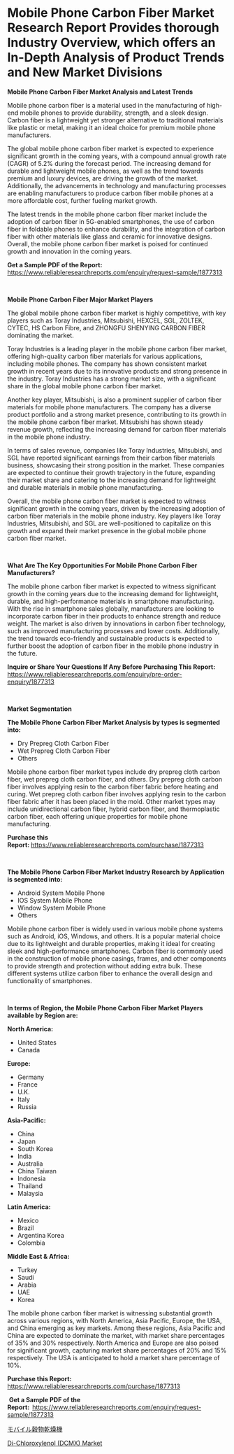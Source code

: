 <p><h1>Mobile Phone Carbon Fiber Market Research Report Provides thorough Industry Overview, which offers an In-Depth Analysis of Product Trends and New Market Divisions</h1></p><p><strong>Mobile Phone Carbon Fiber Market Analysis and Latest Trends</strong></p>
<p><p>Mobile phone carbon fiber is a material used in the manufacturing of high-end mobile phones to provide durability, strength, and a sleek design. Carbon fiber is a lightweight yet stronger alternative to traditional materials like plastic or metal, making it an ideal choice for premium mobile phone manufacturers.</p><p>The global mobile phone carbon fiber market is expected to experience significant growth in the coming years, with a compound annual growth rate (CAGR) of 5.2% during the forecast period. The increasing demand for durable and lightweight mobile phones, as well as the trend towards premium and luxury devices, are driving the growth of the market. Additionally, the advancements in technology and manufacturing processes are enabling manufacturers to produce carbon fiber mobile phones at a more affordable cost, further fueling market growth.</p><p>The latest trends in the mobile phone carbon fiber market include the adoption of carbon fiber in 5G-enabled smartphones, the use of carbon fiber in foldable phones to enhance durability, and the integration of carbon fiber with other materials like glass and ceramic for innovative designs. Overall, the mobile phone carbon fiber market is poised for continued growth and innovation in the coming years.</p></p>
<p><strong>Get a Sample PDF of the Report:&nbsp;</strong> <a href="https://www.reliableresearchreports.com/enquiry/request-sample/1877313">https://www.reliableresearchreports.com/enquiry/request-sample/1877313</a></p>
<p>&nbsp;</p>
<p><strong>Mobile Phone Carbon Fiber Major Market Players</strong></p>
<p><p>The global mobile phone carbon fiber market is highly competitive, with key players such as Toray Industries, Mitsubishi, HEXCEL, SGL, ZOLTEK, CYTEC, HS Carbon Fibre, and ZHONGFU SHENYING CARBON FIBER dominating the market.</p><p>Toray Industries is a leading player in the mobile phone carbon fiber market, offering high-quality carbon fiber materials for various applications, including mobile phones. The company has shown consistent market growth in recent years due to its innovative products and strong presence in the industry. Toray Industries has a strong market size, with a significant share in the global mobile phone carbon fiber market.</p><p>Another key player, Mitsubishi, is also a prominent supplier of carbon fiber materials for mobile phone manufacturers. The company has a diverse product portfolio and a strong market presence, contributing to its growth in the mobile phone carbon fiber market. Mitsubishi has shown steady revenue growth, reflecting the increasing demand for carbon fiber materials in the mobile phone industry.</p><p>In terms of sales revenue, companies like Toray Industries, Mitsubishi, and SGL have reported significant earnings from their carbon fiber materials business, showcasing their strong position in the market. These companies are expected to continue their growth trajectory in the future, expanding their market share and catering to the increasing demand for lightweight and durable materials in mobile phone manufacturing.</p><p>Overall, the mobile phone carbon fiber market is expected to witness significant growth in the coming years, driven by the increasing adoption of carbon fiber materials in the mobile phone industry. Key players like Toray Industries, Mitsubishi, and SGL are well-positioned to capitalize on this growth and expand their market presence in the global mobile phone carbon fiber market.</p></p>
<p>&nbsp;</p>
<p><strong>What Are The Key Opportunities For Mobile Phone Carbon Fiber Manufacturers?</strong></p>
<p><p>The mobile phone carbon fiber market is expected to witness significant growth in the coming years due to the increasing demand for lightweight, durable, and high-performance materials in smartphone manufacturing. With the rise in smartphone sales globally, manufacturers are looking to incorporate carbon fiber in their products to enhance strength and reduce weight. The market is also driven by innovations in carbon fiber technology, such as improved manufacturing processes and lower costs. Additionally, the trend towards eco-friendly and sustainable products is expected to further boost the adoption of carbon fiber in the mobile phone industry in the future.</p></p>
<p><strong>Inquire or Share Your Questions If Any Before Purchasing This Report:</strong> <a href="https://www.reliableresearchreports.com/enquiry/pre-order-enquiry/1877313">https://www.reliableresearchreports.com/enquiry/pre-order-enquiry/1877313</a></p>
<p>&nbsp;</p>
<p><strong>Market Segmentation</strong></p>
<p><strong>The Mobile Phone Carbon Fiber Market Analysis by types is segmented into:</strong></p>
<p><ul><li>Dry Prepreg Cloth Carbon Fiber</li><li>Wet Prepreg Cloth Carbon Fiber</li><li>Others</li></ul></p>
<p><p>Mobile phone carbon fiber market types include dry prepreg cloth carbon fiber, wet prepreg cloth carbon fiber, and others. Dry prepreg cloth carbon fiber involves applying resin to the carbon fiber fabric before heating and curing. Wet prepreg cloth carbon fiber involves applying resin to the carbon fiber fabric after it has been placed in the mold. Other market types may include unidirectional carbon fiber, hybrid carbon fiber, and thermoplastic carbon fiber, each offering unique properties for mobile phone manufacturing.</p></p>
<p><strong>Purchase this Report:&nbsp;</strong><a href="https://www.reliableresearchreports.com/purchase/1877313">https://www.reliableresearchreports.com/purchase/1877313</a></p>
<p>&nbsp;</p>
<p><strong>The Mobile Phone Carbon Fiber Market Industry Research by Application is segmented into:</strong></p>
<p><ul><li>Android System Mobile Phone</li><li>IOS System Mobile Phone</li><li>Window System Mobile Phone</li><li>Others</li></ul></p>
<p><p>Mobile phone carbon fiber is widely used in various mobile phone systems such as Android, iOS, Windows, and others. It is a popular material choice due to its lightweight and durable properties, making it ideal for creating sleek and high-performance smartphones. Carbon fiber is commonly used in the construction of mobile phone casings, frames, and other components to provide strength and protection without adding extra bulk. These different systems utilize carbon fiber to enhance the overall design and functionality of smartphones.</p></p>
<p>&nbsp;</p>
<p><strong>In terms of Region, the Mobile Phone Carbon Fiber Market Players available by Region are:</strong></p>
<p>
    <p> <strong> North America: </strong>
        <ul>
            <li>United States</li>
            <li>Canada</li>
        </ul>
        </p> 
    <p> <strong> Europe: </strong>
        <ul>
            <li>Germany</li>
            <li>France</li>
            <li>U.K.</li>
            <li>Italy</li>
            <li>Russia</li>
        </ul>
        </p> 
    <p> <strong> Asia-Pacific: </strong>
        <ul>
            <li>China</li>
            <li>Japan</li>
            <li>South Korea</li>
            <li>India</li>
            <li>Australia</li>
            <li>China Taiwan</li>
            <li>Indonesia</li>
            <li>Thailand</li>
            <li>Malaysia</li>
        </ul>
        </p> 
    <p> <strong> Latin America: </strong>
        <ul>
            <li>Mexico</li>
            <li>Brazil</li>
            <li>Argentina Korea</li>
            <li>Colombia</li>
        </ul>
        </p> 
    <p> <strong> Middle East & Africa: </strong>
        <ul>
            <li>Turkey</li>
            <li>Saudi</li>
            <li>Arabia</li>
            <li>UAE</li>
            <li>Korea</li>
        </ul>
    </p>
    </p>
<p><p>The mobile phone carbon fiber market is witnessing substantial growth across various regions, with North America, Asia Pacific, Europe, the USA, and China emerging as key markets. Among these regions, Asia Pacific and China are expected to dominate the market, with market share percentages of 35% and 30% respectively. North America and Europe are also poised for significant growth, capturing market share percentages of 20% and 15% respectively. The USA is anticipated to hold a market share percentage of 10%.</p></p>
<p><strong>Purchase this Report: </strong><a href="https://www.reliableresearchreports.com/purchase/1877313">https://www.reliableresearchreports.com/purchase/1877313</a></p>
<p>&nbsp;<strong>Get a Sample PDF of the Report:&nbsp;&nbsp;</strong><a href="https://www.reliableresearchreports.com/enquiry/request-sample/1877313">https://www.reliableresearchreports.com/enquiry/request-sample/1877313</a></p>
<p><strong></strong></p>
<p><p><a href="https://github.com/ppmazlotr77499/Market-Research-Report-List-1/blob/main/64787411716.md">モバイル穀物乾燥機</a></p><p><a href="https://github.com/GroverBarry/Market-Research-Report-List-4/blob/main/di-chloroxylenol-dcmx-market.md">Di-Chloroxylenol (DCMX) Market</a></p></p>